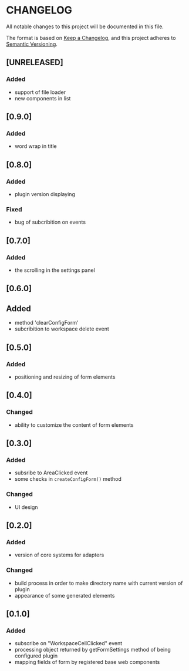 # CHANGELOG

All notable changes to this project will be documented in this file.

The format is based on [Keep a Changelog](https://keepachangelog.com/en/1.0.0/),
and this project adheres to [Semantic Versioning](https://semver.org/spec/v2.0.0.html).

## [UNRELEASED]

### Added

- support of file loader
- new components in list

## [0.9.0]

### Added

- word wrap in title

## [0.8.0]

### Added

- plugin version displaying

### Fixed

- bug of subcribition on events

## [0.7.0]

### Added

- the scrolling in the settings panel

## [0.6.0]

## Added

- method 'clearConfigForm'
- subcribition to workspace delete event

## [0.5.0]

### Added

- positioning and resizing of form elements

## [0.4.0]

### Changed

- ability to customize the content of form elements

## [0.3.0]

### Added

- subsribe to AreaClicked event
- some checks in `createConfigForm()` method

### Changed

- UI design

## [0.2.0]

### Added

- version of core systems for adapters

### Changed

- build process in order to make directory name with current version of plugin
- appearance of some generated elements

## [0.1.0]

### Added

- subscribe on "WorkspaceCellClicked" event
- processing object returned by getFormSettings method of being configured plugin
- mapping fields of form by registered base web components
